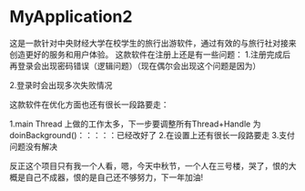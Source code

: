 # MyApplication2
这是一款针对中央财经大学在校学生的旅行出游软件，通过有效的与旅行社对接来创造更好的服务和用户体验。
这款软件在注册上还是有一些问题：
1.注册完成后再登录会出现密码错误（逻辑问题）（现在偶尔会出现这个问题是因为）

2.登录时会出现多次失败情况

这款软件在优化方面也还有很长一段路要走：

1.main Thread 上做的工作太多，下一步要调整所有Thread+Handle 为 doinBackground()：：：：：已经改好了
2.在设置上还有很长一段路要走
3.支付问题没有解决

反正这个项目只有我一个人看，嗯，今天中秋节，一个人在三号楼，哭了，恨的大概是自己不成器，恨的是自己还不够努力，下一年加油!
